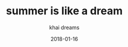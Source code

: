 ---
title: "summer is like a dream"
subtitle: "khai dreams"
customForwardUrl: "https://www.youtube.com/watch?v=RtBUtQs2rUs"
displayImg: "https://img.youtube.com/vi/RtBUtQs2rUs/0.jpg"
date: "2018-01-16"
newTab: true 
---